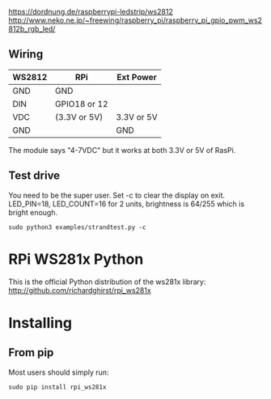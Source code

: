 https://dordnung.de/raspberrypi-ledstrip/ws2812
http://www.neko.ne.jp/~freewing/raspberry_pi/raspberry_pi_gpio_pwm_ws2812b_rgb_led/




## Wiring


WS2812  |  RPi           |  Ext Power 
|-------|----------------|--------------|
GND     |  GND           |
DIN     |  GPIO18 or 12  |
VDC     |  (3.3V or 5V)  | 3.3V or 5V
GND     |                | GND

The module says "4-7VDC" but it works at both 3.3V or 5V of RasPi.

## Test drive

You need to be the super user. Set -c to clear the display on exit. 
LED_PIN=18, LED_COUNT=16 for 2 units, brightness is 64/255 which is bright enough.

```
sudo python3 examples/strandtest.py -c
```

# RPi WS281x Python

This is the official Python distribution of the ws281x library: http://github.com/richardghirst/rpi_ws281x

# Installing

## From pip

Most users should simply run:

```
sudo pip install rpi_ws281x
```
